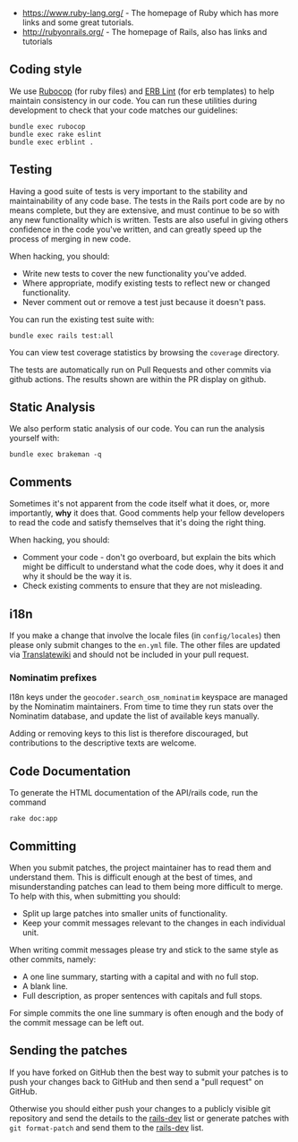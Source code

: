 * https://www.ruby-lang.org/ - The homepage of Ruby which has more links and some great tutorials.
* http://rubyonrails.org/ - The homepage of Rails, also has links and tutorials

## Coding style

We use [Rubocop](https://github.com/rubocop-hq/rubocop) (for ruby files)
and [ERB Lint](https://github.com/Shopify/erb-lint) (for erb templates)
to help maintain consistency in our code. You can run these utilities during
development to check that your code matches our guidelines:

```
bundle exec rubocop
bundle exec rake eslint
bundle exec erblint .
```

## Testing

Having a good suite of tests is very important to the stability and
maintainability of any code base. The tests in the Rails port code are
by no means complete, but they are extensive, and must continue to be
so with any new functionality which is written. Tests are also useful
in giving others confidence in the code you've written, and can
greatly speed up the process of merging in new code.

When hacking, you should:

* Write new tests to cover the new functionality you've added.
* Where appropriate, modify existing tests to reflect new or changed
functionality.
* Never comment out or remove a test just because it doesn't pass.

You can run the existing test suite with:

```
bundle exec rails test:all
```

You can view test coverage statistics by browsing the `coverage` directory.

The tests are automatically run on Pull Requests and other commits via github
actions. The results shown are within the PR display on github.

## Static Analysis

We also perform static analysis of our code. You can run the analysis yourself with:

```
bundle exec brakeman -q
```

## Comments

Sometimes it's not apparent from the code itself what it does, or,
more importantly, **why** it does that. Good comments help your fellow
developers to read the code and satisfy themselves that it's doing the
right thing.

When hacking, you should:

* Comment your code - don't go overboard, but explain the bits which
might be difficult to understand what the code does, why it does it
and why it should be the way it is.
* Check existing comments to ensure that they are not misleading.

## i18n

If you make a change that involve the locale files (in `config/locales`) then please
only submit changes to the `en.yml` file. The other files are updated via
[Translatewiki](https://translatewiki.net/wiki/Translating:OpenStreetMap) and should
not be included in your pull request.

### Nominatim prefixes

I18n keys under the `geocoder.search_osm_nominatim` keyspace are managed by the
Nominatim maintainers. From time to time they run stats over the Nominatim
database, and update the list of available keys manually.

Adding or removing keys to this list is therefore discouraged, but contributions
to the descriptive texts are welcome.

## Code Documentation

To generate the HTML documentation of the API/rails code, run the command

```
rake doc:app
```

## Committing

When you submit patches, the project maintainer has to read them and
understand them. This is difficult enough at the best of times, and
misunderstanding patches can lead to them being more difficult to
merge. To help with this, when submitting you should:

* Split up large patches into smaller units of functionality.
* Keep your commit messages relevant to the changes in each individual
unit.

When writing commit messages please try and stick to the same style as
other commits, namely:

* A one line summary, starting with a capital and with no full stop.
* A blank line.
* Full description, as proper sentences with capitals and full stops.

For simple commits the one line summary is often enough and the body
of the commit message can be left out.

## Sending the patches

If you have forked on GitHub then the best way to submit your patches is to
push your changes back to GitHub and then send a "pull request" on GitHub.

Otherwise you should either push your changes to a publicly visible git repository
and send the details to the [rails-dev](https://lists.openstreetmap.org/listinfo/rails-dev)
list or generate patches with `git format-patch` and send them to the
[rails-dev](https://lists.openstreetmap.org/listinfo/rails-dev) list.

